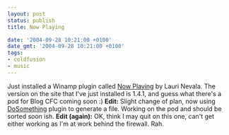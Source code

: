 ```yaml
---
layout: post
status: publish
title: Now Playing

date: '2004-09-28 10:21:00 +0100'
date_gmt: '2004-09-28 10:21:00 +0100'
tags:
- coldfusion
- music
---
```

Just installed a Winamp plugin called <a href="http://www.cc.jyu.fi/~ltnevala/nowplaying/index.php">Now Playing</a> by Lauri Nevala. The version on the site that I've just installed is 1.4.1, and guess what there's a pod for Blog CFC coming soon :)
<strong>Edit:</strong> Slight change of plan, now using <a href="http://www.oddsock.org/tools/dosomething/">DoSomething</a> plugin to generate a file. Working on the pod and should be sorted soon ish.
<strong>Edit (again):</strong> OK, think I may quit on this one, can't get either working as I'm at work behind the firewall. Rah.
